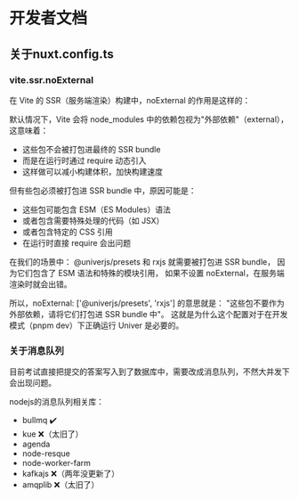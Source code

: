 # 开发者文档

## 关于nuxt.config.ts

### vite.ssr.noExternal

在 Vite 的 SSR（服务端渲染）构建中，noExternal 的作用是这样的：

默认情况下，Vite 会将 node_modules 中的依赖包视为"外部依赖"（external），这意味着：

- 这些包不会被打包进最终的 SSR bundle
- 而是在运行时通过 require 动态引入
- 这样做可以减小构建体积，加快构建速度

但有些包必须被打包进 SSR bundle 中，原因可能是：

- 这些包可能包含 ESM（ES Modules）语法
- 或者包含需要特殊处理的代码（如 JSX）
- 或者包含特定的 CSS 引用
- 在运行时直接 require 会出问题

在我们的场景中：
@univerjs/presets 和 rxjs 就需要被打包进 SSR bundle，
因为它们包含了 ESM 语法和特殊的模块引用，
如果不设置 noExternal，在服务端渲染时就会出错。

所以，noExternal: ['@univerjs/presets', 'rxjs'] 的意思就是：
"这些包不要作为外部依赖，请将它们打包进 SSR bundle 中"。
这就是为什么这个配置对于在开发模式（pnpm dev）下正确运行 Univer 是必要的。

### 关于消息队列

目前考试直接把提交的答案写入到了数据库中，需要改成消息队列，不然大并发下会出现问题。

nodejs的消息队列相关库：

- bullmq ✔️
- kue  ❌（太旧了）
- agenda
- node-resque
- node-worker-farm
- kafkajs ❌（两年没更新了）
- amqplib ❌（太旧了）



